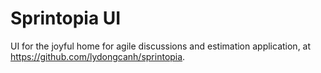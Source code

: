 # Sprintopia UI

UI for the joyful home for agile discussions and estimation application, at https://github.com/lydongcanh/sprintopia.